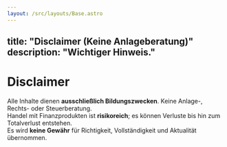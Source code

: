 ```yaml
---
layout: /src/layouts/Base.astro
---
```


title: "Disclaimer (Keine Anlageberatung)"
description: "Wichtiger Hinweis."
---

# Disclaimer
Alle Inhalte dienen **ausschließlich Bildungszwecken**. Keine Anlage-, Rechts- oder Steuerberatung.  
Handel mit Finanzprodukten ist **risikoreich**; es können Verluste bis hin zum Totalverlust entstehen.  
Es wird **keine Gewähr** für Richtigkeit, Vollständigkeit und Aktualität übernommen.
